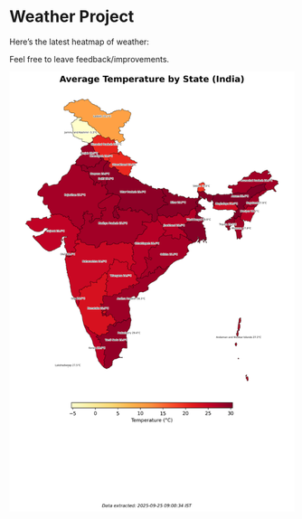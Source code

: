 # Weather Project

Here’s the latest heatmap of weather:

Feel free to leave feedback/improvements.

![India Heatmap](docs/assets/india_heatmap.png?v=D4B75C)
